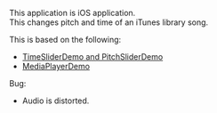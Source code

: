 This application is iOS application.  
This changes pitch and time of an iTunes library song.  

This is based on the following:  
- [TimeSliderDemo and PitchSliderDemo](http://www.subfurther.com/blog/2012/10/30/cocoaconf-portland-12-and-the-audioqueueprocessingtap/)  
- [MediaPlayerDemo](https://github.com/davidcairns/MediaPlayerDemo)

Bug:  
- Audio is distorted.  

